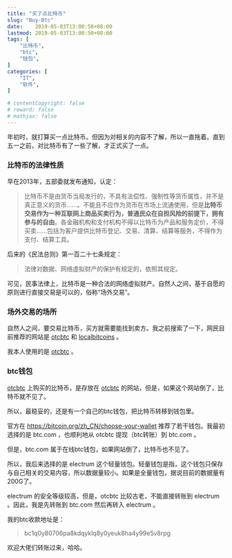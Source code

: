 ```yaml
---
title: "买了点比特币"
slug: "Buy-Btc"
date:    2019-05-03T13:00:50+08:00
lastmod: 2019-05-03T13:00:50+08:00
tags: [
    "比特币",
    "btc",
    "钱包",
]
categories: [
    "IT",
    "软件",
]

# contentCopyright: false
# reward: false
# mathjax: false
---
```




年初时，就打算买一点比特币。但因为对相关的内容不了解，所以一直拖着。直到五一之前，对比特币有了一些了解，才正式买了一点。

### 比特币的法律性质

早在2013年，五部委就发布通知，认定：

> 比特币不是由货币当局发行的，不具有法偿性、强制性等货币属性，并不是真正意义的货币……。不能且不应作为货币在市场上流通使用，但是**比特币交易作为一种互联网上商品买卖行为，普通民众在自担风险的前提下，拥有参与的自由**。各金融机构和支付机构不得以比特币为产品和服务定价，不得买卖……包括为客户提供比特币登记、交易、清算、结算等服务，不得作为支付、结算工具。

后来的《民法总则》第一百二十七条规定：<!--more-->

> 法律对数据、网络虚拟财产的保护有规定的，依照其规定。

可见，民事法律上，比特币是一种合法的网络虚拟财产。自然人之间，基于自愿的原则进行直接交易是可以的，俗称“场外交易”。

### 场外交易的场所

自然人之间，要交易比特币，买方就需要能找到卖方。我之前搜索了一下，网民目前推荐的网站是 [otcbtc](https://otcbtc.com/referrals/ZHOUCAIQI) 和 [localbitcoins](https://localbitcoins.com/?ch=10lr8) 。

我本人使用的是  [otcbtc](https://otcbtc.com/referrals/ZHOUCAIQI) 。

### btc钱包

 [otcbtc](https://otcbtc.com/referrals/ZHOUCAIQI) 上购买的比特币，是存放在  [otcbtc](https://otcbtc.com/referrals/ZHOUCAIQI) 的网站，但是，如果这个网站倒了，比特币就不见了。

所以，最稳妥的，还是有一个自己的btc钱包，把比特币转移到钱包里。

官方在 https://bitcoin.org/zh_CN/choose-your-wallet 推荐了若干钱包。我最初选择的是 btc.com ，也顺利地从 otcbtc 提现（btc转账）到 btc.com 。

但是，btc.com 属于在线btc钱包，如果网站倒了，比特币也不见了。

所以，我后来选择的是 electrum 这个轻量钱包。轻量钱包是指，这个钱包只保存与自己相关的交易内容，所以数据量较小。如果是全量钱包，据说目前的数据量有200G了。

electrum 的安全等级较高，但是，otcbtc 比较古老，不能直接转账到 electrum 。因此，我是先转账到 btc.com 然后再转入 electrum 。

我的btc收款地址是：

> bc1q0y80706pa8kdqyklq8y0yeuk8ha4y99e5v8rpg

欢迎大佬们转账过来，哈哈。



